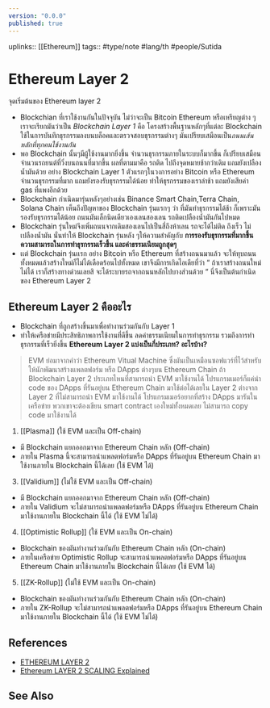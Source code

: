```yaml
---
version: "0.0.0"
published: true
---
```

uplinks:: [[Ethereum]]
tags:: #type/note #lang/th #people/Sutida
# Ethereum Layer 2
จุดเริ่มต้นของ Ethereum layer 2
 - Blockchian ที่เราใช้งานกันในปัจจุบัน ไม่ว่าจะเป็น Bitcoin Ethereum หรือเหรียญต่าง ๆ เราจะเรียกมันว่าเป็น *Blockchain Layer 1* คือ โครงสร้างพื้นฐานหลักๆที่แต่ละ Blockchain ใช้ในการบันทึกธุรกรรมลงบนบล็อคและตรวจสอบธุรกรรมต่างๆ มันเปรียบเสมือนเป็น*ถนนเส้นหลักที่ทุกคนใช้งานกัน*
 -  พอ Blockchain นั้นๆมีผู้ใช้งานมากยิ่งขึ้น จำนวนธุรกรรมภายในระบบก็มากขึ้น ก็เปรียบเสมือนจำนวนรถยนต์ที่วิ่งบนถนนที่มากขึ้น ผลที่ตามมาคือ รถติด ไปถึงจุดหมายช้ากว่าเดิม แถมยังเปลืองน้ำมันด้วย อย่าง Blockchain Layer 1 ตัวแรกๆในวงการอย่าง Bitcoin หรือ Ethereum  จำนวนธุรกรรมที่มาก แถมยังรองรับธุรกรรมได้น้อย ทำให้ธุรกรรมของเราล่าช้า แถมยังเสียค่า gas ที่แพงอีกด้วย
 -  Blockchain กำเนิดมารุ่นหลังๆอย่างเช่น Binance Smart Chain,Terra Chain, Solana Chain เห็นถึงปัญหาของ Blockchain รุ่นแรกๆ ว่า ที่มันทำธุรกรรมได้ช้า ก็เพราะมันรองรับธุรกรรมได้น้อย ถนนมันเล็กนิดเดียวเองเลนสองเลน รถติดเปลืองน้ำมันกันไปหมด
 -  Blockchain รุ่นใหม่จึงเพิ่มถนนจากเดิมสองเลนไปเป็นสี่ถึงห้าเลน รถจะได้ไม่ติด ถึงเร็ว ไม่เปลืองน้ำมัน นั่นทำให้  Blockchain รุ่นหลัง ๆให้ความสำคัญกับ **การรองรับธุรกรรมที่มากขึ้น ความสามารถในการทำธุรกรรมเร็วขึ้น และค่าธรรมเนียมถูกสุดๆ**
 -   เเต่ Blockchain รุ่นเเรก อย่าง Bitcoin หรือ Ethereum  ที่สร้างถนนมาแล้ว จะให้ทุบถนนทั้งหมดแล้วสร้างใหม่ก็ไม่ได้เดือดร้อนไปทั้งหมด เขาจึงมีการเกิดไอเดียที่ว่า “ ถ้าเราสร้างถนนใหม่ไม่ได้ เราก็สร้างทางด่วนเลยสิ จะได้ระบายรถจากถนนหลักไปบางส่วนด้วย “ นี่จึงเป็นต้นกำเนิดของ Ethereum Layer 2
 
 ## Ethereum Layer 2 คืออะไร
  - Blockchain ที่ถูกสร้างขึ้นมาเพื่อทำงานร่วมกันกับ Layer 1
  - ทำให้เครือข่ายมีประสิทธิภาพการใช้งานที่ดีขึ้น ลดค่าธรรมเนียมในการทำธุรกรรม รวมถึงการทำธุรกรรมที่เร็วยิ่งขึ้น
 **Ethereum Layer 2 แบ่งเป็นกี่ประเภท? อะไรบ้าง?**
 > EVM ย่อมาจากคำว่า Ethereum Vitual Machine ซึ่งมันเป็นเหมือนซอฟแวร์ที่ไว้สำหรับให้นักพัฒนาสร้างแพลตฟอร์ม หรือ DApps ต่างๆบน Ethereum Chain ถ้า Blockchain Layer 2 ประเภทไหนที่สามารถนำ EVM มาใช้งานได้ โปรแกรมเมอร์ก็แค่นำ code ของ DApps ที่รันอยู่บน Ethereum Chain มาใช้ต่อได้เลยใน Layer 2  ต่างจาก Layer 2 ที่ไม่สามารถนำ EVM มาใช้งานได้ โปรแกรมเมอร์อยากที่สร้าง DApps มารันในเครือข่าย พวกเขาจะต้องเขียน smart contract เองใหม่ทั้งหมดเลย ไม่สามารถ copy code มาใช้งานได้
 1. [[Plasma]] (ใช้ EVM และเป็น Off-chain)
 - มี Blockchain แยกออกมาจาก Ethereum Chain หลัก (Off-chain) 
 - ภายใน Plasma นี้จะสามารถนำแพลตฟอร์มหรือ DApps ที่รันอยู่บน Ethereum Chain มาใช้งานภายใน Blockchain นี้ได้เลย (ใช้ EVM ได้)
 3. [[Validium]] (ไม่ใช้ EVM และเป็น Off-chain)
 - มี Blockchain แยกออกมาจาก Ethereum Chain หลัก (Off-chain)
 - ภายใน Validium จะไม่สามารถนำแพลตฟอร์มหรือ DApps ที่รันอยู่บน Ethereum Chain มาใช้งานภายใน Blockchain นี้ได้ (ใช้ EVM ไม่ได้)
 4. [[Optimistic Rollup]] (ใช้ EVM และเป็น On-chain) 
 -  Blockchain ของมันทำงานร่วมกันกับ Ethereum Chain หลัก (On-chain)
 -  ภายในเครือข่าย Optimistic Rollup จะสามารถนำแพลตฟอร์มหรือ DApps ที่รันอยู่บน Ethereum Chain มาใช้งานภายใน Blockchain นี้ได้เลย (ใช้ EVM ได้)
 5. [[ZK-Rollup]] (ไม่ใช้ EVM และเป็น On-chain)
 - Blockchain ของมันทำงานร่วมกันกับ Ethereum Chain หลัก (On-chain)
 - ภายใน ZK-Rollup จะไม่สามารถนำแพลตฟอร์มหรือ DApps ที่รันอยู่บน Ethereum Chain มาใช้งานภายใน Blockchain นี้ได้ (ใช้ EVM ไม่ได้)

## References
- [ETHEREUM LAYER 2](https://academy.bitcoinaddict.org/what-is-ethereum-layer-2/)
-  [Ethereum LAYER 2 SCALING Explained](https://www.youtube.com/watch?v=BgCgauWVTs0&t=455s)
## See Also
